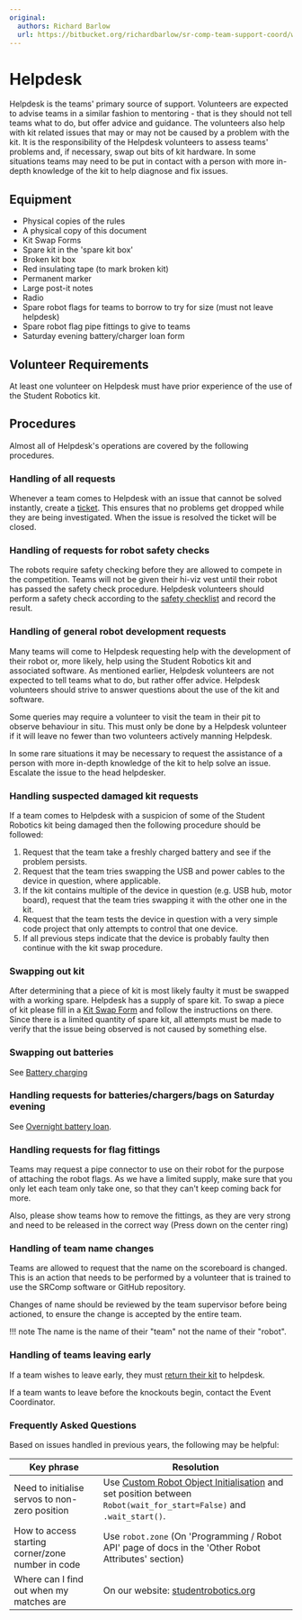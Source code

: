 ```yaml
---
original:
  authors: Richard Barlow
  url: https://bitbucket.org/richardbarlow/sr-comp-team-support-coord/wiki/Helpdesk
---
```

# Helpdesk

Helpdesk is the teams' primary source of support. Volunteers are expected to advise teams in a similar fashion to mentoring - that is they should not tell teams what to do, but offer advice and guidance. The volunteers also help with kit related issues that may or may not be caused by a problem with the kit. It is the responsibility of the Helpdesk volunteers to assess teams' problems and, if necessary, swap out bits of kit hardware. In some situations teams may need to be put in contact with a person with more in-depth knowledge of the kit to help diagnose and fix issues.

## Equipment

* Physical copies of the rules
* A physical copy of this document
* Kit Swap Forms
* Spare kit in the 'spare kit box'
* Broken kit box
* Red insulating tape (to mark broken kit)
* Permanent marker
* Large post-it notes
* Radio
* Spare robot flags for teams to borrow to try for size (must not leave helpdesk)
* Spare robot flag pipe fittings to give to teams
* Saturday evening battery/charger loan form

## Volunteer Requirements

At least one volunteer on Helpdesk must have prior experience of the use of the Student Robotics kit.

## Procedures

Almost all of Helpdesk's operations are covered by the following procedures.

### Handling of all requests

Whenever a team comes to Helpdesk with an issue that cannot be solved instantly, create a [ticket](./ticket-system.md). This ensures that no problems get dropped while they are being investigated. When the issue is resolved the ticket will be closed.

### Handling of requests for robot safety checks

The robots require safety checking before they are allowed to compete in the competition. Teams will not be given their hi-viz vest until their robot has passed the safety check procedure. Helpdesk volunteers should perform a safety check according to the [safety checklist](https://docs.google.com/document/d/1psLhgLw21m1u2BwGJHi6IEMYQTLhcjWmQdhJ_6tLQUE/edit) and record the result.

### Handling of general robot development requests

Many teams will come to Helpdesk requesting help with the development of their robot or, more likely, help using the Student Robotics kit and associated software. As mentioned earlier, Helpdesk volunteers are not expected to tell teams what to do, but rather offer advice. Helpdesk volunteers should strive to answer questions about the use of the kit and software.

Some queries may require a volunteer to visit the team in their pit to observe behaviour in situ. This must only be done by a Helpdesk volunteer if it will leave no fewer than two volunteers actively manning Helpdesk.

In some rare situations it may be necessary to request the assistance of a person with more in-depth knowledge of the kit to help solve an issue. Escalate the issue to the head helpdesker.

### Handling suspected damaged kit requests

If a team comes to Helpdesk with a suspicion of some of the Student Robotics kit being damaged then the following procedure should be followed:

 1. Request that the team take a freshly charged battery and see if the problem persists.
 1. Request that the team tries swapping the USB and power cables to the device in question, where applicable.
 1. If the kit contains multiple of the device in question (e.g. USB hub, motor board), request that the team tries swapping it with the other one in the kit.
 1. Request that the team tests the device in question with a very simple code project that only attempts to control that one device.
 1. If all previous steps indicate that the device is probably faulty then continue with the kit swap procedure.

### Swapping out kit

After determining that a piece of kit is most likely faulty it must be swapped with a working spare. Helpdesk has a supply of spare kit. To swap a piece of kit please fill in a [Kit Swap Form](https://docs.google.com/document/d/1X4ewwhkTFKfCzQjlIUS-90ZhcFHzashRhz_kXnUlxjE/edit?usp=sharing) and follow the instructions on there. Since there is a limited quantity of spare kit, all attempts must be made to verify that the issue being observed is not caused by something else.

### Swapping out batteries

See [Battery charging](./battery-charging.md#swapping-a-teams-battery-helpdesk)

### Handling requests for batteries/chargers/bags on Saturday evening

See [Overnight battery loan](./overnight-battery-loan.md).

### Handling requests for flag fittings

Teams may request a pipe connector to use on their robot for the purpose of attaching the robot flags. As we have a limited supply, make sure that you only let each team only take one, so that they can't keep coming back for more.

Also, please show teams how to remove the fittings, as they are very strong and need to be released in the correct way (Press down on the center ring)

### Handling of team name changes

Teams are allowed to request that the name on the scoreboard is changed. This is an action that needs to be performed by a volunteer that is trained to use the SRComp software or GitHub repository.

Changes of name should be reviewed by the team supervisor before being actioned, to ensure the change is accepted by the entire team.

!!! note
    The name is the name of their "team" not the name of their "robot".

### Handling of teams leaving early

If a team wishes to leave early, they must [return their kit](./kit-return.md) to helpdesk.

If a team wants to leave before the knockouts begin, contact the Event Coordinator.

### Frequently Asked Questions

Based on issues handled in previous years, the following may be helpful:

| Key phrase | Resolution |
|------------|------------|
| Need to initialise servos to non-zero position | Use [Custom Robot Object Initialisation](https://studentrobotics.org/docs/programming/robot_api/#custom-robot-object-initialisation) and set position between `Robot(wait_for_start=False)` and `.wait_start()`. |
| How to access starting corner/zone number in code | Use `robot.zone` (On 'Programming / Robot API' page of docs in the 'Other Robot Attributes' section) |
| Where can I find out when my matches are | On our website: [studentrobotics.org](https://studentrobotics.org) |
